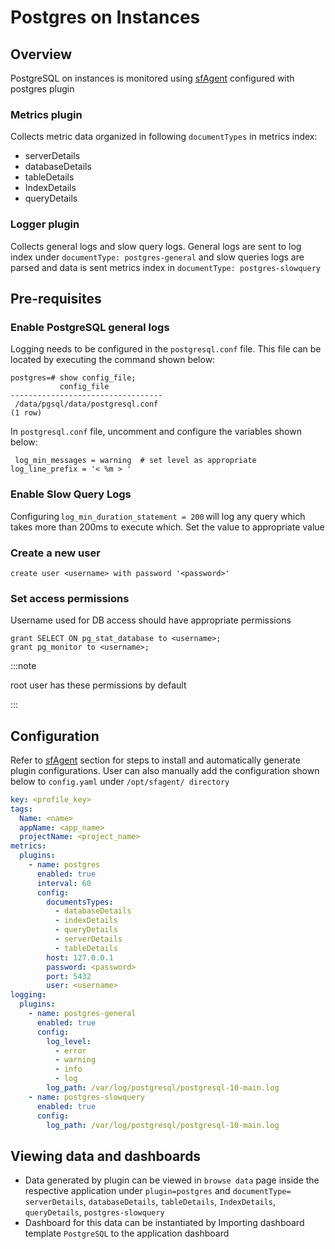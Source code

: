 # Postgres on Instances

## Overview

PostgreSQL on instances is monitored using [sfAgent](/docs/Quick_Start/getting_started#sfagent) configured with postgres plugin 

### Metrics plugin

Collects metric data organized in following `documentTypes` in metrics index: 

- serverDetails 
- databaseDetails 
- tableDetails 
- IndexDetails 
- queryDetails 

### Logger plugin

Collects general logs and slow query logs. General logs are sent to log index under `documentType: postgres-general` and slow queries logs are parsed and data is sent metrics index in `documentType: postgres-slowquery`



## Pre-requisites

### Enable PostgreSQL general logs

Logging needs to be configured in the `postgresql.conf` file. This file can be located by executing the command shown below: 

```shell
postgres=# show config_file; 
           config_file             
---------------------------------- 
 /data/pgsql/data/postgresql.conf 
(1 row) 
```

In `postgresql.conf` file, uncomment and configure the variables shown below:

```shell
 log_min_messages = warning  # set level as appropriate 
log_line_prefix = '< %m > ' 
```

### Enable Slow Query Logs

Configuring `log_min_duration_statement = 200` will log any query which takes more than 200ms to execute which. Set the value to appropriate value 

### Create a new user

```shell
create user <username> with password '<password>'
```

### Set access permissions

Username used for DB access should have appropriate permissions

```shell
grant SELECT ON pg_stat_database to <username>; 
grant pg_monitor to <username>; 
```

:::note

root user has these permissions by default 

:::

## Configuration

Refer to [sfAgent](/docs/Quick_Start/getting_started#sfagent) section for steps to install and automatically generate plugin configurations. User can also manually add the configuration shown below to `config.yaml` under `/opt/sfagent/ directory` 

```yaml
key: <profile_key> 
tags: 
  Name: <name> 
  appName: <app_name> 
  projectName: <project_name> 
metrics: 
  plugins: 
    - name: postgres 
      enabled: true 
      interval: 60 
      config: 
        documentsTypes: 
          - databaseDetails 
          - indexDetails 
          - queryDetails 
          - serverDetails 
          - tableDetails 
        host: 127.0.0.1 
        password: <password> 
        port: 5432 
        user: <username> 
logging: 
  plugins: 
    - name: postgres-general 
      enabled: true 
      config: 
        log_level: 
          - error 
          - warning 
          - info 
          - log 
        log_path: /var/log/postgresql/postgresql-10-main.log 
    - name: postgres-slowquery 
      enabled: true 
      config: 
        log_path: /var/log/postgresql/postgresql-10-main.log 
```

## Viewing data and dashboards 

 

- Data generated by plugin can be viewed in `browse data` page inside the respective application under `plugin=postgres` and `documentType=` `serverDetails`, `databaseDetails`, `tableDetails`, `IndexDetails`, `queryDetails`, `postgres-slowquery` 
- Dashboard for this data can be instantiated by Importing dashboard template `PostgreSQL` to the application dashboard 

 



 